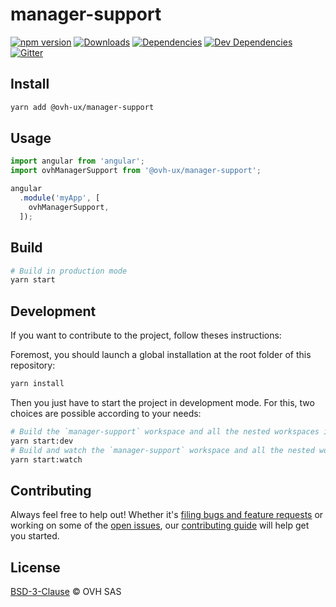 # manager-support

[![npm version](https://badgen.net/npm/v/@ovh-ux/manager-support)](https://www.npmjs.com/package/@ovh-ux/manager-support) [![Downloads](https://badgen.net/npm/dt/@ovh-ux/manager-support)](https://npmjs.com/package/@ovh-ux/manager-support) [![Dependencies](https://badgen.net/david/dep/ovh-ux/manager/packages/manager/modules/support)](https://npmjs.com/package/@ovh-ux/manager-support?activeTab=dependencies) [![Dev Dependencies](https://badgen.net/david/dev/ovh-ux/manager/packages/manager/modules/support)](https://npmjs.com/package/@ovh-ux/manager-support?activeTab=dependencies) [![Gitter](https://badgen.net/badge/gitter/ovh-ux/blue?icon=gitter)](https://gitter.im/ovh/ux)

## Install

```sh
yarn add @ovh-ux/manager-support
```

## Usage

```js
import angular from 'angular';
import ovhManagerSupport from '@ovh-ux/manager-support';

angular
  .module('myApp', [
    ovhManagerSupport,
  ]);
```

## Build

```sh
# Build in production mode
yarn start
```

## Development

If you want to contribute to the project, follow theses instructions:

Foremost, you should launch a global installation at the root folder of this repository:

```sh
yarn install
```

Then you just have to start the project in development mode. For this, two choices are possible according to your needs:

```sh
# Build the `manager-support` workspace and all the nested workspaces in development mode and watch only `manager-support` workspace
yarn start:dev
# Build and watch the `manager-support` workspace and all the nested workspaces in development mode
yarn start:watch
```

## Contributing

Always feel free to help out! Whether it's [filing bugs and feature requests](https://github.com/ovh/manager/issues/new) or working on some of the [open issues](https://github.com/ovh/manager/issues), our [contributing guide](CONTRIBUTING.md) will help get you started.

## License

[BSD-3-Clause](LICENSE) © OVH SAS
